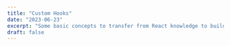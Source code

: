 ```yaml
---
title: "Custom Hooks"
date: "2023-06-23"
excerpt: "Some basic concepts to transfer from React knowledge to building SwiftUI apps"
draft: false
---
```

